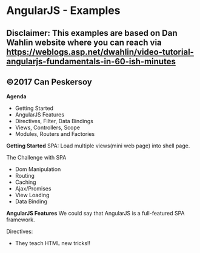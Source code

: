 # AngularJS - Examples
## Disclaimer: This examples are based on Dan Wahlin website where you can reach via https://weblogs.asp.net/dwahlin/video-tutorial-angularjs-fundamentals-in-60-ish-minutes
## ©2017 Can Peskersoy

**Agenda**
- Getting Started
- AngularJS Features
- Directives, Filter, Data Bindings
- Views, Controllers, Scope
- Modules, Routers and Factories

**Getting Started**
SPA: Load multiple views(mini web page) into shell page.

The Challenge with SPA
- Dom Manipulation 
- Routing
- Caching
- Ajax/Promises
- View Loading
- Data Binding

**AngularJS Features**
We could say that AngularJS is a full-featured SPA framework.

Directives:
- They teach HTML new tricks!!